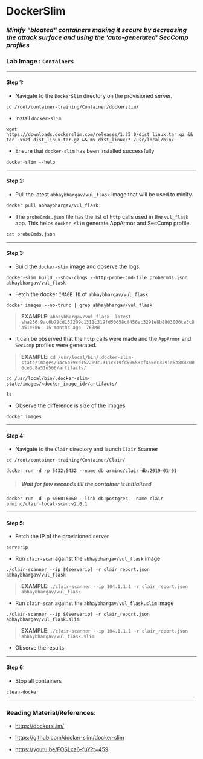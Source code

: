 # **DockerSlim**

### *Minify "bloated" containers making it secure by decreasing the attack surface and using the 'auto-generated' SecComp profiles*

### **Lab Image : `Containers`**

---

#### Step 1:

* Navigate to the `DockerSlim` directory on the provisioned server.

```commandline
cd /root/container-training/Container/dockerslim/
```

* Install `docker-slim`

```commandline
wget https://downloads.dockerslim.com/releases/1.25.0/dist_linux.tar.gz && tar -xvzf dist_linux.tar.gz && mv dist_linux/* /usr/local/bin/
```

* Ensure that `docker-slim` has been installed successfully

```commandline
docker-slim --help
```

---

#### Step 2:

* Pull the latest `abhaybhargav/vul_flask` image that will be used to minify.

```commandline
docker pull abhaybhargav/vul_flask
```

* The `probeCmds.json` file has the list of `http` calls used in the `vul_flask` app. This helps `docker-slim` generate AppArmor and SecComp profile.

```commandline
cat probeCmds.json
```

---

#### Step 3:

* Build the `docker-slim` image and observe the logs.

```commandline
docker-slim build --show-clogs --http-probe-cmd-file probeCmds.json abhaybhargav/vul_flask
```

* Fetch the docker `IMAGE ID` of `abhaybhargav/vul_flask`

```commandline
docker images --no-trunc | grep abhaybhargav/vul_flask
```

> **EXAMPLE**: `abhaybhargav/vul_flask  latest  sha256:9ac6b79cd152209c1311c319fd50658cf456ec3291e8b8803006ce3c8a51e506  15 months ago  763MB`

* It can be observed that the `http` calls were made and the `AppArmor` and `SecComp` profiles were generated.

> **EXAMPLE**: `cd /usr/local/bin/.docker-slim-state/images/9ac6b79cd152209c1311c319fd50658cf456ec3291e8b8803006ce3c8a51e506/artifacts/ `

```commandline
cd /usr/local/bin/.docker-slim-state/images/<docker_image_id>/artifacts/
```
```commandline
ls
```

* Observe the difference is size of the images

```commandline
docker images
```

---

#### Step 4:

* Navigate to the `Clair` directory and launch `Clair` Scanner

```commandline
cd /root/container-training/Container/Clair/
```
```commandline
docker run -d -p 5432:5432 --name db arminc/clair-db:2019-01-01
```

> ##### Wait for few seconds till the container is initialized

```commandline
docker run -d -p 6060:6060 --link db:postgres --name clair arminc/clair-local-scan:v2.0.1
```

---

#### Step 5:

* Fetch the IP of the provisioned server

```commandline
serverip
```

* Run `clair-scan` against the `abhaybhargav/vul_flask` image

```commandline
./clair-scanner --ip $(serverip) -r clair_report.json abhaybhargav/vul_flask
```

> **EXAMPLE**: `./clair-scanner --ip 104.1.1.1 -r clair_report.json abhaybhargav/vul_flask`

* Run `clair-scan` against the `abhaybhargav/vul_flask.slim` image

```commandline
./clair-scanner --ip $(serverip) -r clair_report.json abhaybhargav/vul_flask.slim
```

> **EXAMPLE**: `./clair-scanner --ip 104.1.1.1 -r clair_report.json abhaybhargav/vul_flask.slim`

* Observe the results

---

#### Step 6:

* Stop all containers

```commandline
clean-docker
```

---

### Reading Material/References:

* https://dockersl.im/

* https://github.com/docker-slim/docker-slim

* https://youtu.be/FOSLxa6-fuY?t=459